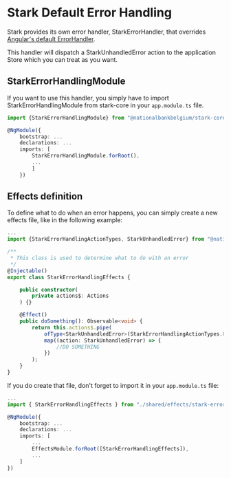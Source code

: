 # Stark Default Error Handling

Stark provides its own error handler, StarkErrorHandler, that overrides [ Angular's default ErrorHandler](https://angular.io/api/core/ErrorHandler).

This handler will dispatch a StarkUnhandledError action to the application Store which you can treat as you want.

## StarkErrorHandlingModule

If you want to use this handler, you simply have to import StarkErrorHandlingModule from stark-core in your `app.module.ts` file.

```typescript
import {StarkErrorHandlingModule} from "@nationalbankbelgium/stark-core";

@NgModule({
	bootstrap: ...
	declarations: ...
	imports: [
		StarkErrorHandlingModule.forRoot(),
		...
		]
	})
```

## Effects definition

To define what to do when an error happens, you can simply create a new effects file, like in the following example:

```typescript
...
import {StarkErrorHandlingActionTypes, StarkUnhandledError} from "@nationalbankbelgium/stark-core";

/**
 * This class is used to determine what to do with an error
 */
@Injectable()
export class StarkErrorHandlingEffects {

	public constructor(
		private actions$: Actions
	) {}

	@Effect()
	public doSomething(): Observable<void> {
		return this.actions$.pipe(
			ofType<StarkUnhandledError>(StarkErrorHandlingActionTypes.UNHANDLED_ERROR),
			map((action: StarkUnhandledError) => {
				//DO SOMETHING
			})
		);
	}
}
```

If you do create that file, don't forget to import it in your `app.module.ts` file:

```typescript
...
import { StarkErrorHandlingEffects } from "./shared/effects/stark-error-handler.effects";

@NgModule({
	bootstrap: ...
	declarations: ...
	imports: [
		...
		EffectsModule.forRoot([StarkErrorHandlingEffects]),
		...
	]
})
```
